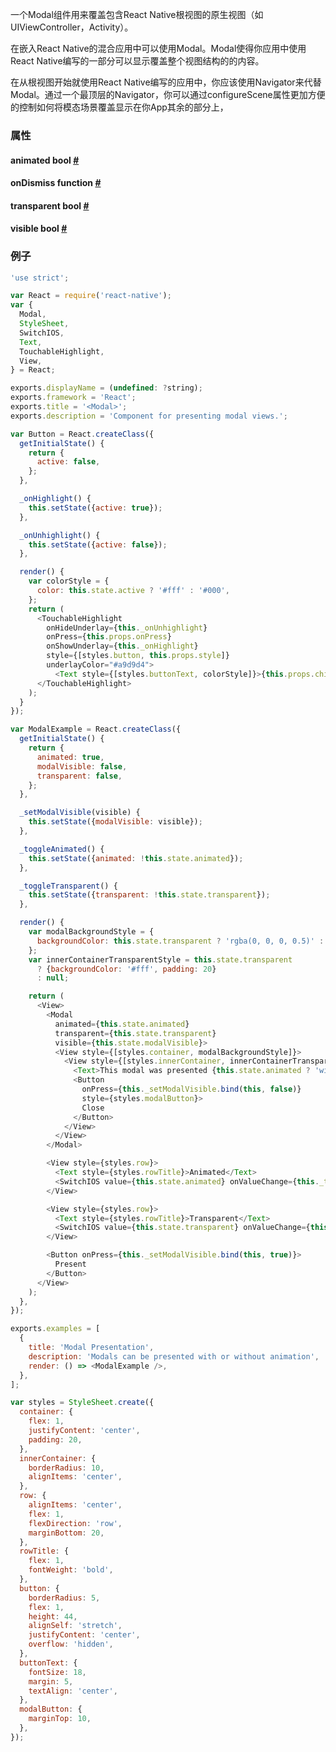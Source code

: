 一个Modal组件用来覆盖包含React Native根视图的原生视图（如UIViewController，Activity）。

在嵌入React Native的混合应用中可以使用Modal。Modal使得你应用中使用React Native编写的一部分可以显示覆盖整个视图结构的的内容。

在从根视图开始就使用React Native编写的应用中，你应该使用Navigator来代替Modal。通过一个最顶层的Navigator，你可以通过configureScene属性更加方便的控制如何将模态场景覆盖显示在你App其余的部分上，

### 属性

<div class="props"><div class="prop"><h4 class="propTitle"><a class="anchor" name="animated"></a>animated <span class="propType">bool</span> <a class="hash-link" href="#animated">#</a></h4></div><div class="prop"><h4 class="propTitle"><a class="anchor" name="ondismiss"></a>onDismiss <span class="propType">function</span> <a class="hash-link" href="#ondismiss">#</a></h4></div><div class="prop"><h4 class="propTitle"><a class="anchor" name="transparent"></a>transparent <span class="propType">bool</span> <a class="hash-link" href="#transparent">#</a></h4></div><div class="prop"><h4 class="propTitle"><a class="anchor" name="visible"></a>visible <span class="propType">bool</span> <a class="hash-link" href="#visible">#</a></h4></div></div>

### 例子

```javascript
'use strict';

var React = require('react-native');
var {
  Modal,
  StyleSheet,
  SwitchIOS,
  Text,
  TouchableHighlight,
  View,
} = React;

exports.displayName = (undefined: ?string);
exports.framework = 'React';
exports.title = '<Modal>';
exports.description = 'Component for presenting modal views.';

var Button = React.createClass({
  getInitialState() {
    return {
      active: false,
    };
  },

  _onHighlight() {
    this.setState({active: true});
  },

  _onUnhighlight() {
    this.setState({active: false});
  },

  render() {
    var colorStyle = {
      color: this.state.active ? '#fff' : '#000',
    };
    return (
      <TouchableHighlight
        onHideUnderlay={this._onUnhighlight}
        onPress={this.props.onPress}
        onShowUnderlay={this._onHighlight}
        style={[styles.button, this.props.style]}
        underlayColor="#a9d9d4">
          <Text style={[styles.buttonText, colorStyle]}>{this.props.children}</Text>
      </TouchableHighlight>
    );
  }
});

var ModalExample = React.createClass({
  getInitialState() {
    return {
      animated: true,
      modalVisible: false,
      transparent: false,
    };
  },

  _setModalVisible(visible) {
    this.setState({modalVisible: visible});
  },

  _toggleAnimated() {
    this.setState({animated: !this.state.animated});
  },

  _toggleTransparent() {
    this.setState({transparent: !this.state.transparent});
  },

  render() {
    var modalBackgroundStyle = {
      backgroundColor: this.state.transparent ? 'rgba(0, 0, 0, 0.5)' : '#f5fcff',
    };
    var innerContainerTransparentStyle = this.state.transparent
      ? {backgroundColor: '#fff', padding: 20}
      : null;

    return (
      <View>
        <Modal
          animated={this.state.animated}
          transparent={this.state.transparent}
          visible={this.state.modalVisible}>
          <View style={[styles.container, modalBackgroundStyle]}>
            <View style={[styles.innerContainer, innerContainerTransparentStyle]}>
              <Text>This modal was presented {this.state.animated ? 'with' : 'without'} animation.</Text>
              <Button
                onPress={this._setModalVisible.bind(this, false)}
                style={styles.modalButton}>
                Close
              </Button>
            </View>
          </View>
        </Modal>

        <View style={styles.row}>
          <Text style={styles.rowTitle}>Animated</Text>
          <SwitchIOS value={this.state.animated} onValueChange={this._toggleAnimated} />
        </View>

        <View style={styles.row}>
          <Text style={styles.rowTitle}>Transparent</Text>
          <SwitchIOS value={this.state.transparent} onValueChange={this._toggleTransparent} />
        </View>

        <Button onPress={this._setModalVisible.bind(this, true)}>
          Present
        </Button>
      </View>
    );
  },
});

exports.examples = [
  {
    title: 'Modal Presentation',
    description: 'Modals can be presented with or without animation',
    render: () => <ModalExample />,
  },
];

var styles = StyleSheet.create({
  container: {
    flex: 1,
    justifyContent: 'center',
    padding: 20,
  },
  innerContainer: {
    borderRadius: 10,
    alignItems: 'center',
  },
  row: {
    alignItems: 'center',
    flex: 1,
    flexDirection: 'row',
    marginBottom: 20,
  },
  rowTitle: {
    flex: 1,
    fontWeight: 'bold',
  },
  button: {
    borderRadius: 5,
    flex: 1,
    height: 44,
    alignSelf: 'stretch',
    justifyContent: 'center',
    overflow: 'hidden',
  },
  buttonText: {
    fontSize: 18,
    margin: 5,
    textAlign: 'center',
  },
  modalButton: {
    marginTop: 10,
  },
});
```